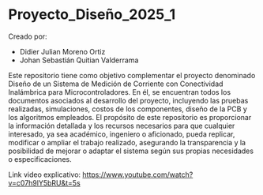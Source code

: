 # Proyecto_Diseño_2025_1
Creado por:
- Didier Julian Moreno Ortiz
- Johan Sebastián Quitian Valderrama
  
Este repositorio tiene como objetivo complementar el proyecto denominado Diseño de un Sistema de Medición de Corriente con Conectividad Inalámbrica para Microcontroladores. En él, se encuentran todos los documentos asociados al desarrollo del proyecto, incluyendo las pruebas realizadas, simulaciones, costos de los componentes, diseño de la PCB y los algoritmos empleados.  El propósito de este repositorio es proporcionar la información detallada y los recursos necesarios para que cualquier interesado, ya sea académico, ingeniero o aficionado, pueda replicar, modificar o ampliar el trabajo realizado, asegurando la transparencia y la posibilidad de mejorar o adaptar el sistema según sus propias necesidades o especificaciones.

Link video explicativo: https://www.youtube.com/watch?v=c07h9lY5bRU&t=5s
